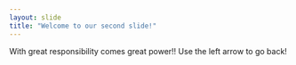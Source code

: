 ```yaml
---
layout: slide
title: "Welcome to our second slide!"
---
```

With great responsibility comes great power!!
Use the left arrow to go back!
